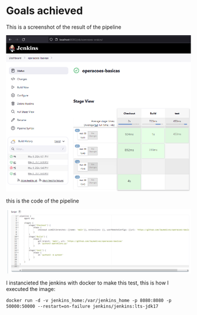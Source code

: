 # Goals achieved

This is a screenshot of the result of the pipeline

<img src="img/resultados-jenkins.PNG">

this is the code of the pipeline

<img src="img/jenkins-script.PNG">

I instancieted the jenkins with docker to make this test, this is how I executed the image:

```
docker run -d -v jenkins_home:/var/jenkins_home -p 8080:8080 -p 50000:50000 --restart=on-failure jenkins/jenkins:lts-jdk17
```